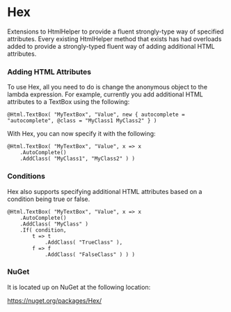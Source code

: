 Hex
===

Extensions to HtmlHelper to provide a fluent strongly-type way of specified attributes. Every existing HtmlHelper method that exists has had overloads added to provide a strongly-typed fluent way of adding additional HTML attributes.

### Adding HTML Attributes
To use Hex, all you need to do is change the anonymous object to the lambda expression. For example, currently you add additional HTML attributes to a TextBox using the following:

    @Html.TextBox( "MyTextBox", "Value", new { autocomplete = "autocomplete", @class = "MyClass1 MyClass2" } )

With Hex, you can now specify it with the following:

    @Html.TextBox( "MyTextBox", "Value", x => x
        .AutoComplete()
        .AddClass( "MyClass1", "MyClass2" ) )

### Conditions
Hex also supports specifying additional HTML attributes based on a condition being true or false.

    @Html.TextBox( "MyTextBox", "Value", x => x
        .AutoComplete()
        .AddClass( "MyClass" )
        .If( condition,
            t => t
                .AddClass( "TrueClass" ),
            f => f
                .AddClass( "FalseClass" ) ) )

### NuGet
It is located up on NuGet at the following location:

https://nuget.org/packages/Hex/
